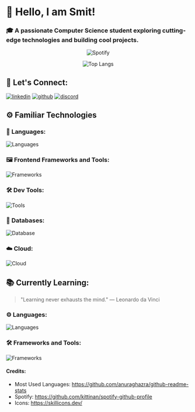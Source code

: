 # 👋 Hello, I am **Smit**!

### 🎓 A passionate **Computer Science student** exploring cutting-edge technologies and building cool projects.


<p align="center">
  <img src="https://spotify-github-profile.kittinanx.com/api/view?uid=fplkn5zdf35gtkfd9apnrxz4o&cover_image=true&theme=natemoo-re&show_offline=false&background_color=121212&interchange=false&bar_color=53b14f&bar_color_cover=false" alt="Spotify">
</p>


<p align="center">
  <img src="https://github-readme-stats.vercel.app/api/top-langs/?username=smit2553&layout=donut&theme=onedark" alt="Top Langs" />
</p>

## 🤝 Let's Connect:

[![linkedin](https://skillicons.dev/icons?i=linkedin)](https://linkedin.com/in/smitsd)
[![github](https://skillicons.dev/icons?i=github)](https://github.com/smit2553)
[![discord](https://skillicons.dev/icons?i=discord)](https://discord.com/users/1235752944834580551)


## ⚙️ Familiar Technologies

### 🚀 **Languages**:

![Languages](https://skillicons.dev/icons?i=py,cpp,java,js,html,css)

### 🖼️ **Frontend Frameworks and Tools**:

![Frameworks](https://skillicons.dev/icons?i=flask,react,bootstrap,tailwindcss,vite,next,d3,fastapi,flutter,figma)

### 🛠️ **Dev Tools**:

![Tools](https://skillicons.dev/icons?i=bun,npm,git,vscode,linux,github,docker,pycharm)

### 💾 **Databases**:

![Database](https://skillicons.dev/icons?i=mysql,postgres,sqlite,mongo)

### ☁️ **Cloud**:

![Cloud](https://skillicons.dev/icons?i=aws,heroku,vercel)

## 📚 Currently Learning:

> "Learning never exhausts the mind." — Leonardo da Vinci

### ⚙️ Languages:

![Languages](https://skillicons.dev/icons?i=go,ts)

### 🛠️ Frameworks and Tools:

![Frameworks](https://skillicons.dev/icons?i=svelte)





#### Credits:

- Most Used Languages: https://github.com/anuraghazra/github-readme-stats
- Spotify: https://github.com/kittinan/spotify-github-profile
- Icons: https://skillicons.dev/

